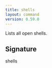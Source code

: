 ```yaml
---
title: shells
layout: command
version: 0.59.0
---
```


Lists all open shells.

## Signature

shells 

